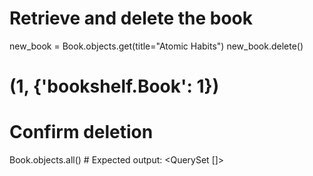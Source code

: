 # Retrieve and delete the book

new_book = Book.objects.get(title="Atomic Habits")
new_book.delete()

# (1, {'bookshelf.Book': 1})

# Confirm deletion

Book.objects.all() # Expected output: <QuerySet []>
